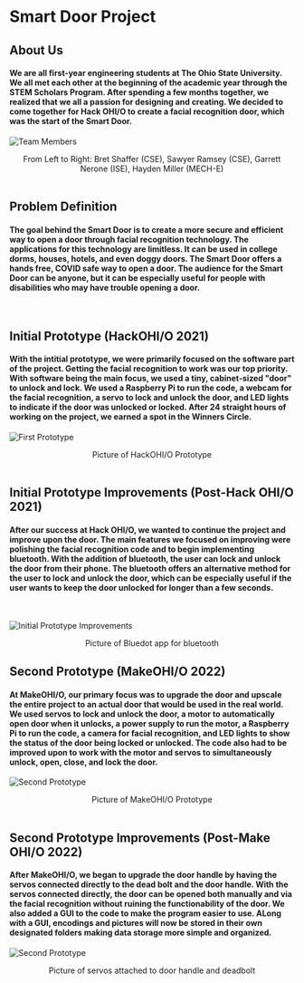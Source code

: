 # Smart Door Project
## About Us
#### We are all first-year engineering students at The Ohio State University. We all met each other at the beginning of the academic year through the STEM Scholars Program. After spending a few months together, we realized that we all a passion for designing and creating. We decided to come together for Hack OHI/O to create a facial recognition door, which was the start of the Smart Door.  
![Team Members](https://media.discordapp.net/attachments/937059024308953148/949753069049106482/IMG_1502.jpg?width=497&height=662)

<figcaption align = "center">From Left to Right: Bret Shaffer (CSE), Sawyer Ramsey (CSE), Garrett Nerone (ISE), Hayden Miller (MECH-E)</figcaption>
<br>


## Problem Definition
#### The goal behind the Smart Door is to create a more secure and efficient way to open a door through facial recognition technology. The applications for this technology are limitless. It can be used in college dorms, houses, hotels, and even doggy doors. The Smart Door offers a hands free, COVID safe way to open a door. The audience for the Smart Door can be anyone, but it can be especially useful for people with disabilities who may have trouble opening a door.

<br>

## Initial Prototype (HackOHI/O 2021)

#### With the intitial prototype, we were primarily focused on the software part of the project. Getting the facial recognition to work was our top priority. With software being the main focus, we used a tiny, cabinet-sized "door" to unlock and lock. We used a Raspberry Pi to run the code, a webcam for the facial recognition, a servo to lock and unlock the door, and LED lights to indicate if the door was unlocked or locked. After 24 straight hours of working on the project, we earned a spot in the Winners Circle.    

![First Prototype](https://cdn.discordapp.com/attachments/949748466425417808/949775556508000317/First_Prototype.PNG) 
<figcaption align = "center">Picture of HackOHI/O Prototype</figcaption>

<br>

## Initial Prototype Improvements (Post-Hack OHI/O 2021)

#### After our success at Hack OHI/O, we wanted to continue the project and improve upon the door. The main features we focused on improving were polishing the facial recognition code and to begin implementing bluetooth. With the addition of bluetooth, the user can lock and unlock the door from their phone. The bluetooth offers an alternative method for the user to lock and unlock the door, which can be especially useful if the user wants to keep the door unlocked for longer than a few seconds. 

<br>

![Initial Prototype Improvements](https://media.discordapp.net/attachments/904437288413581332/956567840276750356/bluedot_without_slur.png?width=319&height=663) 
<figcaption align = "center">Picture of Bluedot app for bluetooth</figcaption>

## Second Prototype (MakeOHI/O 2022)

#### At MakeOHI/O, our primary focus was to upgrade the door and upscale the entire project to an actual door that would be used in the real world. We used servos to lock and unlock the door, a motor to automatically open door when it unlocks, a power supply to run the motor, a Raspberry Pi to run the code, a camera for facial recognition, and LED lights to show the status of the door being locked or unlocked. The code also had to be improved upon to work with the motor and servos to simultaneously unlock, open, close, and lock the door. 

![Second Prototype](https://media.discordapp.net/attachments/949748466425417808/950021804020351018/IMG_1827.jpg?width=497&height=662) 
<figcaption align = "center">Picture of MakeOHI/O Prototype</figcaption>

<br>

## Second Prototype Improvements (Post-Make OHI/O 2022)

#### After MakeOHI/O, we began to upgrade the door handle by having the servos connected directly to the dead bolt and the door handle. With the servos connected directly, the door can be opened both manually and via the facial recognition without ruining the functionability of the door. We also added a GUI to the code to make the program easier to use. ALong with a GUI, encodings and pictures will now be stored in their own designated folders making data storage more simple and organized.

![Second Prototype](https://media.discordapp.net/attachments/949748466425417808/956575450249986118/IMG_1884.jpg?width=497&height=662) 
<figcaption align = "center">Picture of servos attached to door handle and deadbolt</figcaption>

